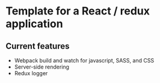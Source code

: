 # Template for a React / redux application
## Current features
- Webpack build and watch for javascript, SASS, and CSS
- Server-side rendering
- Redux logger
